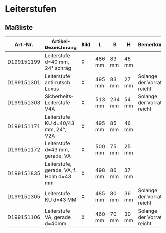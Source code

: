 # Leiterstufen

## Maßliste

|Art.‐Nr.|Artikel‐ Bezeichnung|Bild|L|B|H|Bemerkung|
|---|---|---|---|---|---|---|
|D199151199|Leiterstufe d=40 mm, 24° schräg|X|486 mm|83 mm|46 mm| |
|D199151301|Leiterstufe anti‐rutsch Luxus|X|495 mm|83 mm|27 mm|Solange der Vorrat reicht|
|D199151303|Sicherheits‐Leiterstufe V4A|X|513 mm|234 mm|54 mm|Solange der Vorrat reicht|
|D199151171|Leiterstufe KU d=40/43 mm, 24°, V2A|X|495 mm|85 mm|46 mm| |
|D199151172|Leiterstufe d=43 mm, gerade, VA|X|500 mm|75 mm|25 mm| |
|D199151835|Leiterstufe, gerade, VA, f. Holm d=43 mm|X|498 mm|86 mm|37 mm| |
|D199151305|Leiterstufe KU d=43 MM|X|485 mm|80 mm|36 mm|Solange der Vorrat reicht|
|D199151106|Leiterstufe VA, gerade d=40mm|X|460 mm|70 mm|30 mm|Solange der Vorrat reicht|
